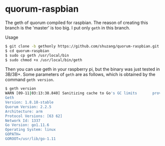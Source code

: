 # quorum-raspbian
The geth of quorum compiled for raspbian. The reason of creating this branch is the 'master' is too big. I put only `geth` in this branch. 

Usage

```bash
$ git clone -b gethonly https://github.com/shuzang/quorum-raspbian.git
$ cd quorum-raspbian
$ sudo cp geth /usr/local/bin
$ sudo chmod +x /usr/local/bin/geth
```

Then you can use geth in your raspberry pi, but the binary was just tested in 3B/3B+. Some parameters of `geth` are as follows, which is obtained by the command `geth version`.

```bash
$ geth version
WARN [09-11|03:13:38.840] Sanitizing cache to Go's GC limits       provided=1024 updated=308
Geth
Version: 1.8.18-stable
Quorum Version: 2.2.5
Architecture: arm
Protocol Versions: [63 62]
Network Id: 1337
Go Version: go1.11.6
Operating System: linux
GOPATH=
GOROOT=/usr/lib/go-1.11
```

